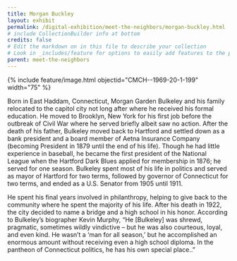 ```yaml
---
title: Morgan Buckley 
layout: exhibit
permalink: /digital-exhibition/meet-the-neighbors/morgan-buckley.html
# include CollectionBuilder info at bottom
credits: false
# Edit the markdown on in this file to describe your collection
# Look in _includes/feature for options to easily add features to the page
parent: meet-the-neighbors
---
```


{% include feature/image.html objectid="CMCH--1969-20-1-199" width="75" %}

Born in East Haddam, Connecticut, Morgan Garden Bulkeley and his family relocated to the capitol city not long after where he received his formal education. He moved to Brooklyn, New York for his first job before the outbreak of Civil War where he served briefly albeit saw no action. After the death of his father, Bulkeley moved back to Hartford and settled down as a bank president and a board member of Aetna Insurance Company (becoming President in 1879 until the end of his life). Though he had little experience in baseball, he became the first president of the National League when the Hartford Dark Blues applied for membership in 1876; he served for one season. Bulkeley spent most of his life in politics and served as mayor of Hartford for two terms, followed by governor of Connecticut for two terms, and ended as a U.S. Senator from 1905 until 1911. 

He spent his final years involved in philanthropy, helping to give back to the community where he spent the majority of his life. After his death in 1922, the city decided to name a bridge and a high school in his honor. According to Bulkeley’s biographer Kevin Murphy, “He [Bulkeley] was shrewd, pragmatic, sometimes wildly vindictive – but he was also courteous, loyal, and even kind. He wasn’t a ‘man for all season,’ but he accomplished an enormous amount without receiving even a high school diploma. In the pantheon of Connecticut politics, he has his own special place..” 
